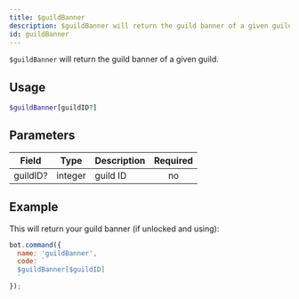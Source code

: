 ```yaml
---
title: $guildBanner 
description: $guildBanner will return the guild banner of a given guild.
id: guildBanner
---
```


`$guildBanner` will return the guild banner of a given guild.

## Usage

```php
$guildBanner[guildID?]
```

## Parameters 


| Field    | Type    | Description | Required |
| -------- | ------- | ----------- |:--------:|
| guildID? | integer | guild ID    |    no    |


## Example

This will return your guild banner (if unlocked and using):

```javascript
bot.command({
  name: 'guildBanner',
  code: `
  $guildBanner[$guildID]
  `
});
```
